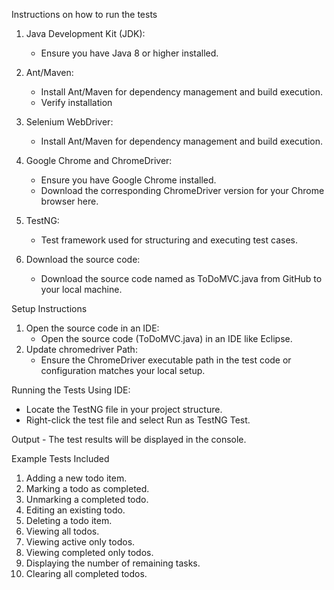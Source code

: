 Instructions on how to run the tests
1. Java Development Kit (JDK):
     - Ensure you have Java 8 or higher installed.
   
2. 	Ant/Maven:
     - Install Ant/Maven for dependency management and build execution.
     - Verify installation
3.	Selenium WebDriver:
    - Install Ant/Maven for dependency management and build execution.
4.	Google Chrome and ChromeDriver:
    - Ensure you have Google Chrome installed.
    - Download the corresponding ChromeDriver version for your Chrome browser here.
5.	TestNG:
    -	Test framework used for structuring and executing test cases.
6.	Download the source code:
    -	Download the source code named as ToDoMVC.java from GitHub to your local machine.
  
Setup Instructions
1.	Open the source code in an IDE:
    -	Open the source code (ToDoMVC.java) in an IDE like Eclipse.
2.	Update chromedriver Path:
    -	Ensure the ChromeDriver executable path in the test code or configuration matches your local setup.
  
Running the Tests
Using IDE:
  -	Locate the TestNG file in your project structure.
  -	Right-click the test file and select Run as TestNG Test.


Output
    -	The test results will be displayed in the console.

Example Tests Included
1.	Adding a new todo item.
2.	 Marking a todo as completed.
3.	Unmarking a completed todo.
4.	Editing an existing todo.
5.	Deleting a todo item.
6.	Viewing all todos.
7.	Viewing active only todos.
8.	Viewing completed only todos.
9.	Displaying the number of remaining tasks.
10.	Clearing all completed todos.




